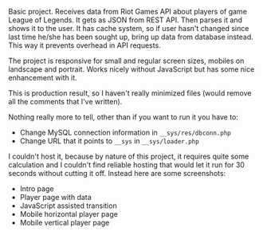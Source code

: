 Basic project. Receives data from Riot Games API about players of game League of Legends. It gets as JSON from REST API. Then parses it and shows it to the user. It has cache system, so if user hasn't changed since last time he/she has been sought up, bring up data from database instead. This way it prevents overhead in API requests.

The project is responsive for small and regular screen sizes, mobiles on landscape and portrait. Works nicely without JavaScript but has some nice enhancement with it.

This is production result, so I haven't really minimized files (would remove all the comments that I've written).

Nothing really more to tell, other than if you want to run it you have to:
- Change MySQL connection information in `__sys/res/dbconn.php`
- Change URL that it points to `__sys` in `__sys/loader.php`

I couldn't host it, because by nature of this project, it requires quite some calculation and I couldn't find reliable hosting that would let it run for 30 seconds without cutting it off. Instead here are some screenshots:

- Intro page
- Player page with data
- JavaScript assisted transition
- Mobile horizontal player page
- Mobile vertical player page

